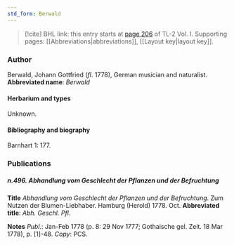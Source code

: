 ```yaml
---
std_form: Berwald
---
```


> [!cite] BHL link: this entry starts at [page 206](https://www.biodiversitylibrary.org/page/33120337) of TL-2 Vol. I.
> Supporting pages: [[Abbreviations|abbreviations]], [[Layout key|layout key]].

### Author

Berwald, Johann Gottfried (*fl*. 1778), German musician and naturalist. 
**Abbreviated name**: *Berwald*

#### Herbarium and types

Unknown.

#### Bibliography and biography

Barnhart 1: 177.

### Publications

##### n.496. Abhandlung vom Geschlecht der Pflanzen und der Befruchtung

**Title**
*Abhandlung vom Geschlecht der Pflanzen und der Befruchtung*. Zum Nutzen der Blumen-Liebhaber. Hamburg (Herold) 1778. Oct.
**Abbreviated title**: *Abh. Geschl. Pfl.*

**Notes**
*Publ*.: Jan-Feb 1778 (p. 8: 29 Nov 1777; Gothaische gel. Zeit. 18 Mar 1778), p. \[1\]-48.
*Copy*: PCS.

